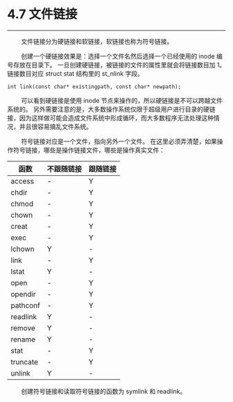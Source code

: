 # 4.7 文件链接
***

&emsp;&emsp;
文件链接分为硬链接和软链接，软链接也称为符号链接。

&emsp;&emsp;
创建一个硬链接效果是：选择一个文件名然后选择一个已经使用的 inode 编号存放在目录下。
一旦创建硬链接，被链接的文件的属性里就会将链接数目加 1。
链接数目对应 struct stat 结构里的 st\_nlink 字段。

    int link(const char* existingpath, const char* newpath);

&emsp;&emsp;
可以看到硬链接是使用 inode 节点来操作的，所以硬链接是不可以跨越文件系统的。
另外需要注意的是，大多数操作系统仅限于超级用户进行目录的硬链接，因为这样做可能会造成文件系统中形成循环，而大多数程序无法处理这种情况，并且很容易搞乱文件系统。

&emsp;&emsp;
符号链接对应是一个文件，指向另外一个文件。
在这里必须弄清楚，如果操作符号链接，哪些是操作链接文件，哪些是操作真实文件：

|函数|不跟随链接|跟随链接|
| --- | --- | --- |
|access|-|Y|
|chdir|-|Y|
|chmod|-|Y|
|chown|-|Y|
|creat|-|Y|
|exec|-|Y|
|lchown|Y|-|
|link|-|Y|
|lstat|Y|-|
|open|-|Y|
|opendir|-|Y|
|pathconf|-|Y|
|readlink|Y|-|
|remove|Y|-|
|rename|Y|-|
|stat|-|Y|
|truncate|-|Y|
|unlink|Y|-|

&emsp;&emsp;
创建符号链接和读取符号链接的函数为 symlink 和 readlink。